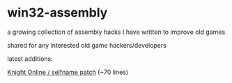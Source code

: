# win32-assembly

a growing collection of assembly hacks I have written to improve old games

shared for any interested old game hackers/developers

latest additions:

<a href="https://github.com/mrothfuss/win32-assembly/blob/master/knightonline/selfname-items.txt">Knight Online / selfname patch</a> (~70 lines)
